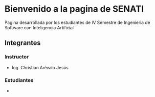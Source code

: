 # Bienvenido a la pagina de SENATI

Pagina desarrollada por los estudiantes de IV Semestre de Ingenieria de Software con Inteligencia Artificial 

## Integrantes

### Instructor

- Ing. Christian Arévalo Jesús

### Estudiantes

- 
